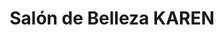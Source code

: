 ---
title: "Salón de Belleza KAREN"
url: /ciudad-satelite/salon-de-belleza-karen/
shop: cosméticos
---